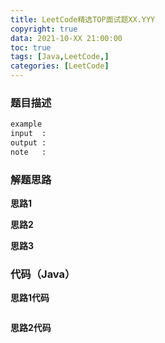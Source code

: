 ```yaml
---
title: LeetCode精选TOP面试题XX.YYY
copyright: true
data: 2021-10-XX 21:00:00
toc: true
tags: [Java,LeetCode,]
categories: [LeetCode]
---
```

### 题目描述

```bash
example
input  : 
output :
note   : 
```
<!--more-->
### 解题思路
**思路1**

**思路2**

**思路3**

### 代码（Java）
**思路1代码**
```java

```
**思路2代码**
```java

```
